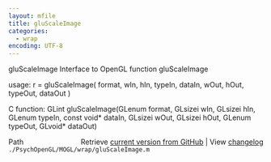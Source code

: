 ```yaml
---
layout: mfile
title: gluScaleImage
categories:
  - wrap
encoding: UTF-8
---
```


gluScaleImage  Interface to OpenGL function gluScaleImage

usage:  r = gluScaleImage( format, wIn, hIn, typeIn, dataIn, wOut, hOut, typeOut, dataOut )

C function:  GLint gluScaleImage(GLenum format, GLsizei wIn, GLsizei hIn, GLenum typeIn, const void\* dataIn, GLsizei wOut, GLsizei hOut, GLenum typeOut, GLvoid\* dataOut)


<div class="code_header" style="text-align:right;">
  <span style="float:left;">Path&nbsp;&nbsp;</span> <span class="counter">Retrieve <a href=
  "https://raw.github.com/Psychtoolbox-3/Psychtoolbox-3/beta/./PsychOpenGL/MOGL/wrap/gluScaleImage.m">current version from GitHub</a> | View <a href=
  "https://github.com/Psychtoolbox-3/Psychtoolbox-3/commits/beta/./PsychOpenGL/MOGL/wrap/gluScaleImage.m">changelog</a></span>
</div>
<div class="code">
  <code>./PsychOpenGL/MOGL/wrap/gluScaleImage.m</code>
</div>
